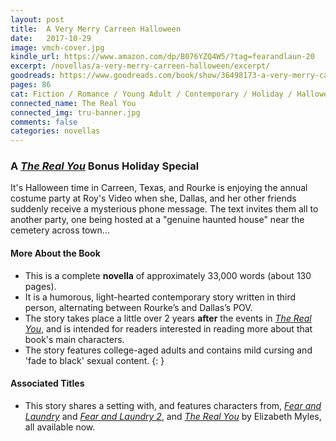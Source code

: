 ```yaml
---
layout: post
title:  A Very Merry Carreen Halloween
date:   2017-10-29
image: vmch-cover.jpg
kindle_url: https://www.amazon.com/dp/B076YZQ4W5/?tag=fearandlaun-20
excerpt: /novellas/a-very-merry-carreen-halloween/excerpt/
goodreads: https://www.goodreads.com/book/show/36498173-a-very-merry-carreen-halloween
pages: 86
cat: Fiction / Romance / Young Adult / Contemporary / Holiday / Halloween
connected_name: The Real You
connected_img: tru-banner.jpg
comments: false
categories: novellas
---
```


### A [*The Real You*][tru] Bonus Holiday Special

It's Halloween time in Carreen, Texas, and Rourke is enjoying the annual costume party at Roy's Video when she, Dallas, and her 
other friends suddenly receive a mysterious phone message. The text invites them all to another party, one being hosted at a 
"genuine haunted house" near the cemetery across town...

#### More About the Book

- This is a complete **novella** of approximately 33,000 words (about 130 pages).
- It is a humorous, light-hearted contemporary story written in third person, alternating between Rourke’s and Dallas’s POV.
- The story takes place a little over 2 years **after** the events in [*The Real You*][tru], and is intended for readers interested 
  in reading more about that book's main characters.
- The story features college-aged adults and contains mild cursing and 'fade to black' sexual content.
{: }

#### Associated Titles

- This story shares a setting with, and features characters from, [*Fear and Laundry*][fal] and [*Fear and Laundry 2*][fal2], and
[*The Real You*][tru] by Elizabeth Myles, all available now.

[tru]:/novels/the-real-you/
[fal]:/novels/fear-and-laundry/
[fal2]:/novels/fear-and-laundry-2/

